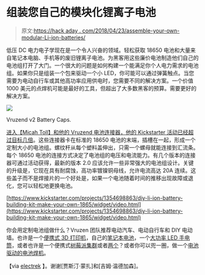 # 组装您自己的模块化锂离子电池

> 原文:[https://hack aday . com/2018/04/23/assemble-your-own-modular-Li-ion-batteries/](https://hackaday.com/2018/04/23/assemble-your-own-modular-li-ion-batteries/)

低压 DC 电力电子学现在是一个令人兴奋的领域。轻松获取 18650 电池和大量来自笔记本电脑、手机等的废旧锂离子电池。为黑客用这些廉价电池制造他们自己的电池组打开了大门。一个很大的问题是如何构建一个能满足你个人电力需求的电池组。如果你只是组装一个包来驱动一个小 LED，你可能可以通过弹簧触点。当您需要为电动自行车或其他高功率应用供电时，您需要不同的解决方案。一个价值 1000 美元的点焊机可能是最好的工具，但超出了大多数黑客的预算。需要更好的解决方案。

![](../Images/8c76a517c9c16334653399a19c5dd52b.png)

Vruzend v2 Battery Caps.

[进入【Micah Toll】和他的 Vruzend 电池连接器，他的 Kickstarter 活动已经超过目标几倍](https://www.kickstarter.com/projects/1354698863/diy-li-ion-battery-building-kit-make-your-own-1865)。这些连接器卡在标准的 18650 电池的末端，插槽在一起，形成一个定制大小的电池组。螺纹杆从每个塑料盖伸出，只需一个螺母就能连接到汇流条。每个 18650 电池的连接方式决定了电池组的电压和电流能力。有几个版本的连接器可通过活动获得，最新的版本 2.0 应该允许一些非常强大的电池组设计。关键的升级是，它现在具有耐腐蚀，高功率镀镍铜母线，允许电流高达 20A 连续。这些盖子而不是焊接片的一个好处是，如果一个电池随着时间的推移出现故障或退化，您可以轻松地更换电池。

[https://www.kickstarter.com/projects/1354698863/diy-li-ion-battery-building-kit-make-your-own-1865/widget/video.html](https://www.kickstarter.com/projects/1354698863/diy-li-ion-battery-building-kit-make-your-own-1865/widget/video.html)

你会用定制电池组做什么？Vruzen 团队推荐电动汽车、电动自行车和 DIY 电动墙。也许是一个[便携式 3D 打印机](https://hackaday.io/project/1437-tome-portable-3d-printer)，自己的[笔记本电池](https://hackaday.com/2014/01/19/reviving-a-stubborn-laptop-battery/)，一个[大功率 LED 手电筒](https://hackaday.com/2016/04/10/worlds-brightest-flashlight/)，或者也许是一个便携式[树莓派集群](https://hackaday.com/2016/05/26/raspberry-pi-cluster-build-shows-how-and-what/)或者[两个](https://hackaday.com/2016/01/25/raspberry-pi-zero-cluster-packs-a-punch/)？或者你可以兜一圈，做一个[电池驱动的电池焊机](https://hackaday.com/2017/12/19/welding-batteries-with-batteries/)。

【via [electrek](https://electrek.co/2018/04/17/diy-li-ion-battery/) 】。谢谢[贾斯汀·蒙扎]和[吉姆·温德加森]。